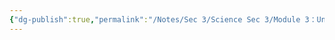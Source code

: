 ```yaml
---
{"dg-publish":true,"permalink":"/Notes/Sec 3/Science Sec 3/Module 3：Univers matériel/Chapitre 6：L'organisation de la matière/6.1：Le modèle particulaire/"}
---
```


